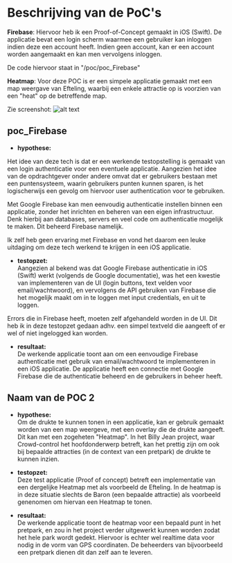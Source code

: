 Beschrijving van de PoC's
==========================

**Firebase**:
Hiervoor heb ik een Proof-of-Concept gemaakt in iOS (Swift). De applicatie bevat een login scherm waarmee een gebruiker kan inloggen indien deze een account heeft. Indien geen account, kan er een account worden aangemaakt en kan men vervolgens inloggen.

De code hiervoor staat in "/poc/poc_Firebase"


**Heatmap**:
Voor deze POC is er een simpele applicatie gemaakt met een map weergave van Efteling, waarbij een enkele attractie op is voorzien van een "heat" op de betreffende map.

Zie screenshot:
![alt text](/screenshots/heatmap "Heatmap Efteling (Baron)")


 
poc_Firebase
----------------
* **hypothese:**

Het idee van deze tech is dat er een werkende testopstelling is gemaakt van een login authenticatie voor een eventuele applicatie. Aangezien het idee van de opdrachtgever onder andere omvat dat er gebruikers bestaan met een puntensysteem, waarin gebruikers punten kunnen sparen, is het logischerwijs een gevolg om hiervoor user authentication voor te gebruiken. 

Met Google Firebase kan men eenvoudig authenticatie instellen binnen een applicatie, zonder het inrichten en beheren van een eigen infrastructuur. Denk hierbij aan databases, servers en veel code om authenticatie mogelijk te maken. Dit beheerd  Firebase namelijk.

Ik zelf heb geen ervaring met Firebase en vond het daarom een leuke uitdaging om deze tech werkend te krijgen in een iOS applicatie. 


* **testopzet:**  
Aangezien al bekend was dat Google Firebase authenticatie in iOS (Swift) werkt (volgends de Google documentatie), was het een kwestie van implementeren van de UI (login buttons, text velden voor email/wachtwoord), en vervolgens de API gebruiken van Firebase die het mogelijk maakt om in te loggen met input credentials, en uit te loggen. 

Errors die in Firebase heeft, moeten zelf afgehandeld worden in de UI. Dit heb ik in deze testopzet gedaan adhv. een simpel textveld die aangeeft of er wel of niet ingelogged kan worden.
 
* **resultaat:**  
De werkende applicatie toont aan om een eenvoudige Firebase authenticatie met gebruik van email/wachtwoord te implementeren in een iOS applicatie. De applicatie heeft een connectie met Google Firebase die de authenticatie beheerd en de gebruikers in beheer heeft.


Naam van de POC 2
----------------
* **hypothese:**  
Om de drukte te kunnen tonen in een applicatie, kan er gebruik gemaakt worden van een map weergeve, met een overlay die de drukte aangeeft. Dit kan met een zogeheten "Heatmap". In het Billy Jean project, waar Crowd-control het hoofdonderwerp betreft, kan het prettig zijn om ook bij bepaalde attracties (in de context van een pretpark) de drukte te kunnen inzien.

* **testopzet:**  
Deze test applicatie (Proof of concept) betreft een implementatie van een dergelijke Heatmap met als voorbeeld de Efteling. In de heatmap is in deze situatie slechts de Baron (een bepaalde attractie) als voorbeeld genenomen om hiervan een Heatmap te tonen.
 
* **resultaat:**  
De werkende applicatie toont de heatmap voor een bepaald punt in het pretpark, en zou in het project verder uitgewerkt kunnen worden zodat het hele park wordt gedekt. Hiervoor is echter wel realtime data voor nodig in de vorm van GPS coordinaten. De beheerders van bijvoorbeeld een pretpark dienen dit dan zelf aan te leveren.
